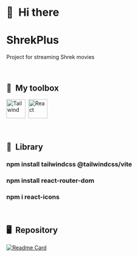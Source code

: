 # 👋 &nbsp;Hi there
# ShrekPlus
Project for streaming Shrek movies

&nbsp;

## 🧰 &nbsp;My toolbox

<img  src="https://cdn.jsdelivr.net/gh/devicons/devicon@latest/icons/tailwindcss/tailwindcss-original.svg" alt="Tailwind" width="50" height="50"/>&nbsp;
<img src="https://cdn.jsdelivr.net/gh/devicons/devicon@latest/icons/react/react-original.svg" alt="React" width="50" height="50"/>

&nbsp;

## 📖 &nbsp;Library
<h3>npm install tailwindcss @tailwindcss/vite</h3>
<h3>npm install react-router-dom</h3>
<h3>npm i react-icons</h3>

&nbsp;

## 🖥 &nbsp;Repository
[![Readme Card](https://github-readme-stats.vercel.app/api/pin/?username=LucasSilvaC&repo=ShrekFlixa&bg_color=0d1116&title_color=ce09ec&text_color=a4aacb&icon_color=007ec6)](https://github.com/LucasSilvaC/ShrekFlix) &nbsp;
